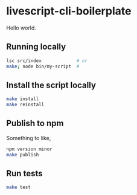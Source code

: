# livescript-cli-boilerplate

Hello world.

## Running locally

```sh
lsc src/index             # or
make; node bin/my-script  # 
```

## Install the script locally

```sh
make install
make reinstall
```

## Publish to npm

Something to like,

```sh
npm version minor
make publish
```

## Run tests

```sh
make test
```
